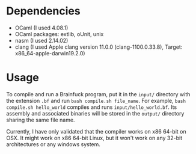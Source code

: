 # Dependencies
* OCaml (I used 4.08.1)
* OCaml packages: extlib, oUnit, unix
* nasm (I used 2.14.02)
* clang (I used Apple clang version 11.0.0 (clang-1100.0.33.8), Target: x86_64-apple-darwin19.2.0)
# Usage
To compile and run a Brainfuck program, put it in the `input/` directory with the extension `.bf` and run `bash compile.sh file_name`. For example, `bash compile.sh hello_world` compiles and runs `input/hello_world.bf`. Its assembly and associated binaries will be stored in the `output/` directory sharing the same file name.  

Currently, I have only validated that the compiler works on x86 64-bit on OSX. It might work on x86 64-bit Linux, but it won't work on any 32-bit architectures or any windows system.
